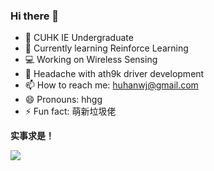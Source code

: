 ### Hi there 👋

<!--
**huhanwj/huhanwj** is a ✨ _special_ ✨ repository because its `README.md` (this file) appears on your GitHub profile.

-->

- 🔭 CUHK IE Undergraduate
- 🌱 Currently learning Reinforce Learning
- 💻 Working on Wireless Sensing
- 🤔 Headache with ath9k driver development
- 📫 How to reach me: huhanwj@gmail.com
- 😄 Pronouns: hhgg
- ⚡ Fun fact: 萌新垃圾佬

**实事求是！**

<a href="#">
    <img align="left" src="https://github-readme-stats.vercel.app/api?username=huhanwj&show_icons=true">
</a>

